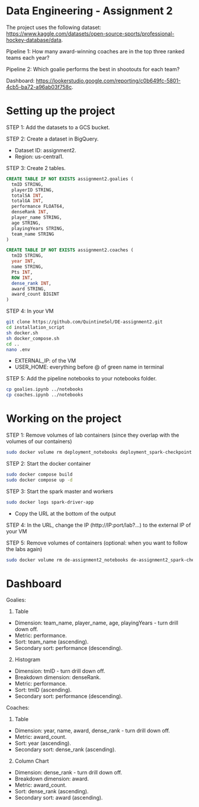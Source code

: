 # Data Engineering - Assignment 2
The project uses the following dataset: https://www.kaggle.com/datasets/open-source-sports/professional-hockey-database/data.

Pipeline 1: How many award-winning coaches are in the top three ranked teams each year?

Pipeline 2: Which goalie performs the best in shootouts for each team? 

Dashboard: https://lookerstudio.google.com/reporting/c0b649fc-5801-4cb5-ba72-a96ab03f758c.

# Setting up the project
STEP 1: Add the datasets to a GCS bucket.

STEP 2: Create a dataset in BigQuery.
- Dataset ID: assignment2.
- Region: us-central1.

STEP 3: Create 2 tables.
```sql
CREATE TABLE IF NOT EXISTS assignment2.goalies (
  tmID STRING,
  playerID STRING,
  totalSA INT,
  totalGA INT,
  performance FLOAT64,
  denseRank INT,
  player_name STRING,
  age STRING,
  playingYears STRING,
  team_name STRING
)
```
```sql
CREATE TABLE IF NOT EXISTS assignment2.coaches (
  tmID STRING,
  year INT,
  name STRING,
  Pts INT,
  ROW INT,
  dense_rank INT,
  award STRING,
  award_count BIGINT
)
```

STEP 4: In your VM
```bash
git clone https://github.com/QuintineSol/DE-assignment2.git
cd installation_script
sh docker.sh
sh docker_compose.sh
cd ..
nano .env
```
- EXTERNAL_IP: of the VM
- USER_HOME: everything before @ of green name in terminal

STEP 5: Add the pipeline notebooks to your notebooks folder.
```bash
cp goalies.ipynb ../notebooks
cp coaches.ipynb ../notebooks
```

# Working on the project
STEP 1: Remove volumes of lab containers (since they overlap with the volumes of our containers)
```bash
sudo docker volume rm deployment_notebooks deployment_spark-checkpoint deployment_spark-data
```

STEP 2: Start the docker container
```bash
sudo docker compose build
sudo docker compose up -d
```

STEP 3: Start the spark master and workers
```bash
sudo docker logs spark-driver-app
```
- Copy the URL at the bottom of the output

STEP 4: In the URL, change the IP (http://IP:port/lab?...) to the external IP of your VM

STEP 5: Remove volumes of containers (optional: when you want to follow the labs again)
```bash
sudo docker volume rm de-assignment2_notebooks de-assignment2_spark-checkpoint de-assignment2_spark-data
```

# Dashboard
Goalies:
1. Table
- Dimension: team_name, player_name, age, playingYears - turn drill down off.
- Metric: performance.
- Sort: team_name (ascending).
- Secondary sort: performance (descending).
2. Histogram
- Dimension: tmID - turn drill down off.
- Breakdown dimension: denseRank.
- Metric: performance.
- Sort: tmID (ascending).
- Secondary sort: performance (descending).

Coaches:
1. Table
- Dimension: year, name, award, dense_rank - turn drill down off.
- Metric: award_count.
- Sort: year (ascending).
- Secondary sort: dense_rank (ascending).
2. Column Chart
- Dimension: dense_rank - turn drill down off.
- Breakdown dimension: award.
- Metric: award_count.
- Sort: dense_rank (ascending).
- Secondary sort: award (ascending).